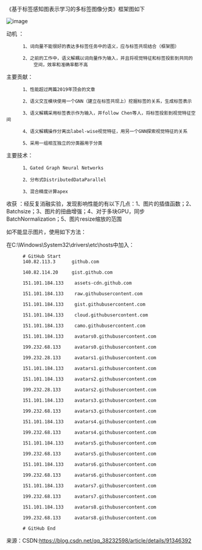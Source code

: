 《基于标签感知图表示学习的多标签图像分类》框架图如下

![image](https://github.com/cyilu/introduction/blob/master/GRL_framework.png)

动机    ：

          1、词向量不能很好的表达多标签任务中的语义，应与标签共现结合（框架图）

          2、之前的工作中，语义解耦以词向量作为输入，并且将视觉特征和标签投影到共同的
              空间，效率和准确率都不高
              
主要贡献：

          1、性能超过两篇2019年顶会的文章

          2、语义交互模块使用一个GNN（建立在标签共现上）挖掘标签的关系，生成标签表示
          
          3、语义解耦采用标签表示作为输入，并follow Chen等人，将标签投影到视觉特征空间

          4、语义解耦操作分离出label-wise视觉特征，用另一个GNN探索视觉特征的关系

          5、采用一组相互独立的分类器用于分类

主要技术：

          1、Gated Graph Neural Networks

          2、分布式DistributedDataParallel
          
          3、混合精度计算apex
          
收获    ：经反复消融实验，发现影响性能的有以下几点：1、图片的插值函数；2、Batchsize；3、图片的扭曲增强；4、对于多块GPU，同步BatchNormalization；5、图片resize缩放的范围

如不能显示图片，使用如下方法：

在C:\Windows\System32\drivers\etc\hosts中加入：

          # GitHub Start 
          140.82.113.3      github.com

          140.82.114.20     gist.github.com

          151.101.184.133    assets-cdn.github.com

          151.101.184.133    raw.githubusercontent.com

          151.101.184.133    gist.githubusercontent.com

          151.101.184.133    cloud.githubusercontent.com

          151.101.184.133    camo.githubusercontent.com

          151.101.184.133    avatars0.githubusercontent.com

          199.232.68.133     avatars0.githubusercontent.com

          199.232.28.133     avatars1.githubusercontent.com

          151.101.184.133    avatars1.githubusercontent.com

          151.101.184.133    avatars2.githubusercontent.com

          199.232.28.133     avatars2.githubusercontent.com

          151.101.184.133    avatars3.githubusercontent.com

          199.232.68.133     avatars3.githubusercontent.com

          151.101.184.133    avatars4.githubusercontent.com

          199.232.68.133     avatars4.githubusercontent.com

          151.101.184.133    avatars5.githubusercontent.com

          199.232.68.133     avatars5.githubusercontent.com

          151.101.184.133    avatars6.githubusercontent.com

          199.232.68.133     avatars6.githubusercontent.com

          151.101.184.133    avatars7.githubusercontent.com

          199.232.68.133     avatars7.githubusercontent.com

          151.101.184.133    avatars8.githubusercontent.com

          199.232.68.133     avatars8.githubusercontent.com

          # GitHub End
来源：CSDN:https://blog.csdn.net/qq_38232598/article/details/91346392
